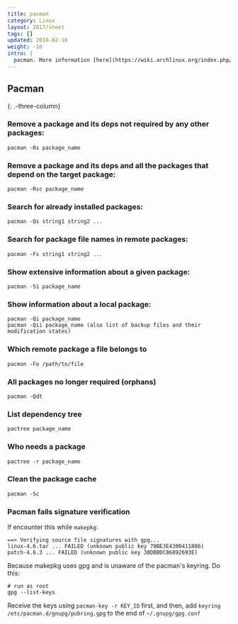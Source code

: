 ```yaml
---
title: pacman
category: Linux
layout: 2017/sheet
tags: []
updated: 2018-02-16
weight: -10
intro: |
  pacman. More information [here](https://wiki.archlinux.org/index.php/Pacman/Tips_and_tricks)
---
```


Pacman
------
{: .-three-column}

### Remove a package and its deps not required by any other packages:

    pacman -Rs package_name

### Remove a package and its deps and all the packages that depend on the target package:

    pacman -Rsc package_name

### Search for already installed packages:

    pacman -Qs string1 string2 ...

### Search for package file names in remote packages:

    pacman -Fs string1 string2 ...

### Show extensive information about a given package:

    pacman -Si package_name

### Show information about a local package:

    pacman -Qi package_name
    pacman -Qii package_name (also list of backup files and their modification states)

### Which remote package a file belongs to

    pacman -Fo /path/to/file

### All packages no longer required (orphans)

    pacman -Qdt

### List dependency tree

    pactree package_name

### Who needs a package

    pactree -r package_name

### Clean the package cache

    pacman -Sc

### Pacman fails signature verification

If encounter this while `makepkg`:

```
==> Verifying source file signatures with gpg...
linux-4.6.tar ... FAILED (unknown public key 79BE3E4300411886)
patch-4.6.3 ... FAILED (unknown public key 38DBBDC86092693E)
```

Because makepkg uses gpg and is unaware of the pacman's keyring. Do this:

```
# run as root
gpg --list-keys
```

Receive the keys using `pacman-key -r KEY_ID` first, and then, add `keyring /etc/pacman.d/gnupg/pubring.gpg` to the end of `~/.gnupg/gpg.conf`
